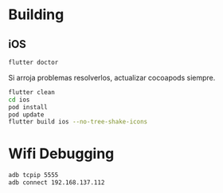 Building
========

iOS
---

```sh
flutter doctor
```

Si arroja problemas resolverlos, actualizar cocoapods siempre.

```sh
flutter clean
cd ios
pod install
pod update
flutter build ios --no-tree-shake-icons
```

Wifi Debugging
=========

```sh
adb tcpip 5555
adb connect 192.168.137.112
```
